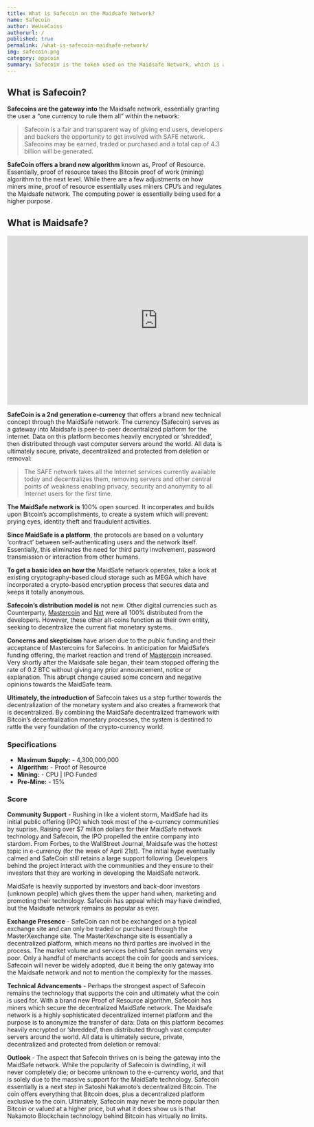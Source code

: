 ```yaml
---
title: What is Safecoin on the Maidsafe Network?
name: Safecoin
author: WeUseCoins
authorurl: /
published: true
permalink: /what-is-safecoin-maidsafe-network/
img: safecoin.png
category: appcoin
summary: Safecoin is the token used on the Maidsafe Network, which is a decentralized data storage network.
---
```


<p><h2  id="what-is-safecoin">What is Safecoin?</h2>
<p><strong>Safecoins are the gateway into</strong> the Maidsafe network, essentially granting the user a “one currency to rule them all” within the network:</p>
<p><blockquote>Safecoin is a fair and transparent way of giving end users, developers and backers the opportunity to get involved with SAFE network. Safecoins may be earned, traded or purchased and a total cap of 4.3 billion will be generated.</p></blockquote>
<p><strong>SafeCoin offers a brand new algorithm</strong> known as, Proof of Resource. Essentially, proof of resource takes the Bitcoin proof of work (mining) algorithm to the next level. While there are a few adjustments on how miners mine, proof of resource essentially uses miners CPU&#8217;s and regulates the Maidsafe network. The computing power is essentially being used for a higher purpose.</p>
<p><h2 id="what-is-maidsafe">What is Maidsafe?</h2>
<center><iframe width="700" height="394" src="https://www.youtube.com/embed/RdGH40oUVDY" frameborder="0" allowfullscreen></iframe></center>
<p><strong>SafeCoin is a 2nd generation e-currency</strong> that offers a brand new technical concept through the MaidSafe network. The currency (Safecoin) serves as a gateway into Maidsafe is peer-to-peer decentralized platform for the internet. Data on this platform becomes heavily encrypted or ‘shredded’, then distributed through vast computer servers around the world. All data is ultimately secure, private, decentralized and protected from deletion or removal:</p>
<blockquote><p>The SAFE network takes all the Internet services currently available today and decentralizes them, removing servers and other central points of weakness enabling privacy, security and anonymity to all Internet users for the first time.</blockquote>
<p><strong>The MaidSafe network is</strong> 100% open sourced. It incorperates and builds upon Bitcoin’s accomplishments, to create a system which will prevent: prying eyes, identity theft and fraudulent activities.</p>
<p><strong>Since MaidSafe is a platform</strong>, the protocols are based on a voluntary ‘contract’ between self-authenticating users and the network itself. Essentially, this eliminates the need for third party involvement, password transmission or interaction from other humans.</p>
<p><strong>To get a basic idea on how the</strong> MaidSafe network operates, take a look at existing cryptography-based cloud storage such as MEGA which have incorporated a crypto-based encryption process that secures data and keeps it totally anonymous.</p>
<p><strong>Safecoin’s distribution model is</strong> not new. Other digital currencies such as Counterparty, <a title="Mastercoin" href="/mastercoin/" target="_blank">Mastercoin</a> and <a title="Nxt" href="/what-is-nxt/" target="_blank">Nxt</a> were all 100% distributed from the developers. However, these other alt-coins function as their own entity, seeking to decentralize the current fiat monetary systems.</p>
<p><strong>Concerns and skepticism</strong> have arisen due to the public funding and their acceptance of Mastercoins for Safecoins. In anticipation for MaidSafe’s funding offering, the market reaction and trend of <a href="/what-is-mastercoin/">Mastercoin</a> increased. Very shortly after the Maidsafe sale began, their team stopped offering the rate of 0.2 BTC without giving any prior announcement, notice or explanation. This abrupt change caused some concern and negative opinions towards the MaidSafe team.</p>
<p><strong>Ultimately, the introduction of</strong> Safecoin takes us a step further towards the decentralization of the monetary system and also creates a framework that is decentralized. By combining the MaidSafe decentralized framework with Bitcoin’s decentralization monetary processes, the system is destined to rattle  the very foundation of the crypto-currency world.</p>
<h3>Specifications</h3>
<ul><li><strong>Maximum Supply:</strong> - 4,300,000,000</li>
<li><strong>Algorithm:</strong> - Proof of Resource</li>
<li><strong>Mining:</strong> - CPU | IPO Funded</li>
<li><strong>Pre-Mine:</strong> - 15%</li></ul>
<h3>Score</h3>
<p><strong>Community Support</strong> - Rushing in like a violent storm, MaidSafe had its initial public offering (IPO) which took most of the e-currency communities by suprise. Raising over $7 million dollars for their MaidSafe network technology and Safecoin, the IPO propelled the entire company into stardom. From Forbes, to the WallStreet Journal, Maidsafe was the hottest topic in e-currency (for the week of April 21st). The initial hype eventually calmed and SafeCoin still retains a large support following. Developers behind the project interact with the communities and they ensure to their investors that they are working in developing the MaidSafe network.
<p>MaidSafe is heavily supported by investors and back-door investors (unknown people) which gives them the upper hand when, marketing and promoting their technology. Safecoin has appeal which may have dwindled, but the Maidsafe network remains as popular as ever.
<p><strong>Exchange Presence</strong> - SafeCoin can not be exchanged on a typical exchange site and can only be traded or purchased through the MasterXexchange site. The MasterXexchange site is essentially a decentralized platform, which means no third parties are involved in the process. The market volume and services behind Safecoin remains very poor. Only a handful of merchants accept the coin for goods and services. Safecoin will never be widely adopted, due it being the only gateway into the Maidsafe network and not to mention the complexity for the masses.
<p><strong>Technical Advancements</strong> - Perhaps the strongest aspect of Safecoin remains the technology that supports the coin and ultimately what the coin is used for. With a brand new Proof of Resource algorithm, Safecoin has miners which secure the decentralized MaidSafe network. The Maidsafe network is a highly sophisticated decentralized internet platform and the purpose is to anonymize the transfer of data: Data on this platform becomes heavily encrypted or ‘shredded’, then distributed through vast computer servers around the world. All data is ultimately secure, private, decentralized and protected from deletion or removal:
<p><strong>Outlook</strong> - The aspect that Safecoin thrives on is being the gateway into the MaidSafe network. While the popularity of Safecoin is dwindling, it will never completely die; or become unknown to the e-currency world, and that is solely due to the massive support for the MaidSafe technology. Safecoin essentially is a next step in Satoshi Nakamoto&#8217;s decentralized Bitcoin. The coin offers everything that Bitcoin does, plus a decentralized platform exclusive to the coin. Ultimately, Safecoin may never be more popular then Bitcoin or valued at a higher price, but what it does show us is that Nakamoto Blockchain technology behind Bitcoin has virtually no limits.
